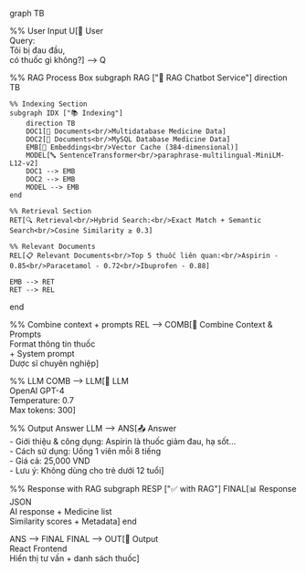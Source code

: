 
graph TB

%% User Input
U[👤 User<br/>Query:<br/>Tôi bị đau đầu,<br/>có thuốc gì không?] --> Q

%% RAG Process Box
subgraph RAG ["🤖 RAG Chatbot Service"]
    direction TB

    %% Indexing Section
    subgraph IDX ["📚 Indexing"]
        direction TB
        DOC1[📄 Documents<br/>Multidatabase Medicine Data]
        DOC2[📄 Documents<br/>MySQL Database Medicine Data]
        EMB[🧠 Embeddings<br/>Vector Cache (384-dimensional)]
        MODEL[🔤 SentenceTransformer<br/>paraphrase-multilingual-MiniLM-L12-v2]
        DOC1 --> EMB
        DOC2 --> EMB
        MODEL --> EMB
    end

    %% Retrieval Section
    RET[🔍 Retrieval<br/>Hybrid Search:<br/>Exact Match + Semantic Search<br/>Cosine Similarity ≥ 0.3]

    %% Relevant Documents
    REL[📋 Relevant Documents<br/>Top 5 thuốc liên quan:<br/>Aspirin - 0.85<br/>Paracetamol - 0.72<br/>Ibuprofen - 0.88]

    EMB --> RET
    RET --> REL
end

%% Combine context + prompts
REL --> COMB[🔄 Combine Context & Prompts<br/>Format thông tin thuốc<br/>+ System prompt<br/>Dược sĩ chuyên nghiệp]

%% LLM
COMB --> LLM[🧠 LLM<br/>OpenAI GPT-4<br/>Temperature: 0.7<br/>Max tokens: 300]

%% Output Answer
LLM --> ANS[📤 Answer<br/>- Giới thiệu & công dụng: Aspirin là thuốc giảm đau, hạ sốt…<br/>- Cách sử dụng: Uống 1 viên mỗi 8 tiếng<br/>- Giá cả: 25,000 VND<br/>- Lưu ý: Không dùng cho trẻ dưới 12 tuổi]

%% Response with RAG
subgraph RESP ["✅ with RAG"]
    FINAL[📊 Response JSON<br/>AI response + Medicine list<br/>Similarity scores + Metadata]
end

ANS --> FINAL
FINAL --> OUT[📱 Output<br/>React Frontend<br/>Hiển thị tư vấn + danh sách thuốc]
